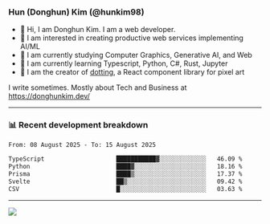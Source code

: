 ### Hun (Donghun) Kim (@hunkim98)

- 👋 Hi, I am Donghun Kim. I am a web developer. 
- 🤔 I am interested in creating productive web services implementing AI/ML
- 🔭 I am currently studying Computer Graphics, Generative AI, and Web 
- 🌱 I am currently learning Typescript, Python, C#, Rust, Jupyter
- 🎨 I am the creator of [dotting](https://github.com/hunkim98/dotting), a React component library for pixel art

I write sometimes. Mostly about Tech and Business at https://donghunkim.dev/

---
### 📊 Recent development breakdown
<!--START_SECTION:waka-->

```txt
From: 08 August 2025 - To: 15 August 2025

TypeScript                    ███████████▓░░░░░░░░░░░░░   46.09 %
Python                        ████▓░░░░░░░░░░░░░░░░░░░░   18.16 %
Prisma                        ████▒░░░░░░░░░░░░░░░░░░░░   17.37 %
Svelte                        ██▒░░░░░░░░░░░░░░░░░░░░░░   09.42 %
CSV                           █░░░░░░░░░░░░░░░░░░░░░░░░   03.63 %
```

<!--END_SECTION:waka-->
---

<!-- <div align='center'> -->
  <img align="center" src="https://github-readme-stats.vercel.app/api?username=hunkim98&theme=dark&show_icons=true"/>
<!-- </div> -->
<!--
**hunkim98/hunkim98** is a ✨ _special_ ✨ repository because its `README.md` (this file) appears on your GitHub profile.

Here are some ideas to get you started:

- 🔭 I’m currently working on ...
- 🌱 I’m currently learning ...
- 👯 I’m looking to collaborate on ...
- 🤔 I’m looking for help with ...
- 💬 Ask me about ...
- 📫 How to reach me: ...
- 😄 Pronouns: ...
- ⚡ Fun fact: ...
-->
